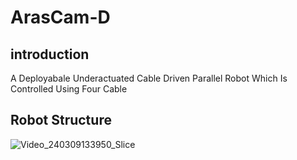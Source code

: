 # ArasCam-D
## introduction
A Deployabale Underactuated Cable Driven Parallel Robot Which Is Controlled Using Four Cable
## Robot Structure
![Video_240309133950_Slice](https://github.com/AmirSamanMirjalili/ArasCam2_Latest/assets/57065409/612595fd-4cb1-4183-aeef-f5fafe96468e)



